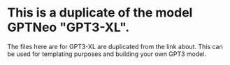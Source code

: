 # This is a duplicate of the model GPTNeo "GPT3-XL".

The files here are for GPT3-XL are duplicated from the link about. This can be used for templating purposes and building your own GPT3 model.
